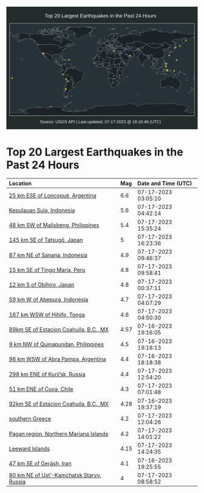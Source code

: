 ![Map](./map.png)

# Top 20 Largest Earthquakes in the Past 24 Hours

| Location | Mag | Date and Time (UTC) |
|:---|:---|:---|
| [25 km ESE of Loncopué, Argentina](https://earthquake.usgs.gov/earthquakes/eventpage/us7000kg9g) | 6.6 | 07-17-2023 03:05:10 |
| [Kepulauan Sula, Indonesia](https://earthquake.usgs.gov/earthquakes/eventpage/us7000kga2) | 5.6 | 07-17-2023 04:42:14 |
| [48 km SW of Malisbeng, Philippines](https://earthquake.usgs.gov/earthquakes/eventpage/us7000kgd7) | 5.4 | 07-17-2023 15:35:24 |
| [145 km SE of Tatsugō, Japan](https://earthquake.usgs.gov/earthquakes/eventpage/us7000kgde) | 5 | 07-17-2023 16:23:36 |
| [87 km NE of Sanana, Indonesia](https://earthquake.usgs.gov/earthquakes/eventpage/us7000kgbi) | 4.9 | 07-17-2023 09:46:37 |
| [15 km SE of Tingo María, Peru](https://earthquake.usgs.gov/earthquakes/eventpage/us7000kgbj) | 4.8 | 07-17-2023 09:58:41 |
| [12 km S of Obihiro, Japan](https://earthquake.usgs.gov/earthquakes/eventpage/us7000kg8k) | 4.8 | 07-17-2023 00:37:11 |
| [59 km W of Abepura, Indonesia](https://earthquake.usgs.gov/earthquakes/eventpage/us7000kg9y) | 4.7 | 07-17-2023 04:07:29 |
| [167 km WSW of Hihifo, Tonga](https://earthquake.usgs.gov/earthquakes/eventpage/us7000kgae) | 4.6 | 07-17-2023 04:50:30 |
| [89km SE of Estacion Coahuila, B.C., MX](https://earthquake.usgs.gov/earthquakes/eventpage/ci39614322) | 4.57 | 07-16-2023 19:16:05 |
| [9 km NW of Quinapundan, Philippines](https://earthquake.usgs.gov/earthquakes/eventpage/us7000kg75) | 4.5 | 07-16-2023 19:18:13 |
| [96 km WSW of Abra Pampa, Argentina](https://earthquake.usgs.gov/earthquakes/eventpage/us7000kg6p) | 4.4 | 07-16-2023 18:18:38 |
| [298 km ENE of Kuril’sk, Russia](https://earthquake.usgs.gov/earthquakes/eventpage/us7000kgc4) | 4.4 | 07-17-2023 12:54:20 |
| [51 km ENE of Cuya, Chile](https://earthquake.usgs.gov/earthquakes/eventpage/us7000kgax) | 4.3 | 07-17-2023 07:01:48 |
| [92km SE of Estacion Coahuila, B.C., MX](https://earthquake.usgs.gov/earthquakes/eventpage/ci39614338) | 4.28 | 07-16-2023 19:37:19 |
| [southern Greece](https://earthquake.usgs.gov/earthquakes/eventpage/us7000kgby) | 4.2 | 07-17-2023 12:04:26 |
| [Pagan region, Northern Mariana Islands](https://earthquake.usgs.gov/earthquakes/eventpage/us7000kgcj) | 4.2 | 07-17-2023 14:01:22 |
| [Leeward Islands](https://earthquake.usgs.gov/earthquakes/eventpage/pr2023198000) | 4.15 | 07-17-2023 14:24:35 |
| [47 km SE of Gerāsh, Iran](https://earthquake.usgs.gov/earthquakes/eventpage/us7000kg6y) | 4.1 | 07-16-2023 19:25:55 |
| [80 km NE of Ust’-Kamchatsk Staryy, Russia](https://earthquake.usgs.gov/earthquakes/eventpage/us7000kgbe) | 4 | 07-17-2023 08:58:52 |
